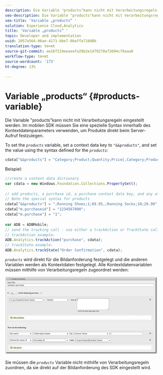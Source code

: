 ```yaml
---
description: Die Variable "products"kann nicht mit Verarbeitungsregeln eingestellt werden. Im mobilen SDK müssen Sie eine spezielle Syntax innerhalb des Kontextdatenparameters verwenden, um Produkte direkt beim Server-Aufruf festzulegen.
seo-description: Die Variable "products"kann nicht mit Verarbeitungsregeln eingestellt werden. Im mobilen SDK müssen Sie eine spezielle Syntax innerhalb des Kontextdatenparameters verwenden, um Produkte direkt beim Server-Aufruf festzulegen.
seo-title: 'Variable „products“ '
solution: Experience Cloud,Analytics
title: 'Variable „products“ '
topic: Developer and implementation
uuid: 2057a564-06ae-4171-bbe7-0baffa71608b
translation-type: tm+mt
source-git-commit: ae16f224eeaeefa29b2e1479270a72694c79aaa0
workflow-type: tm+mt
source-wordcount: '173'
ht-degree: 13%

---
```



# Variable „products“ {#products-variable}

Die Variable &quot;products&quot;kann nicht mit Verarbeitungsregeln eingestellt werden. Im mobilen SDK müssen Sie eine spezielle Syntax innerhalb des Kontextdatenparameters verwenden, um Produkte direkt beim Server-Aufruf festzulegen.

To set the *`products`* variable, set a context data key to `"&&products"`, and set the value using the syntax defined for the *`products`*:

```js
cdata["&&products"] = "Category;Product;Quantity;Price[,Category;Product;Quantity;Price]";
```

Beispiel:

```js
//create a context data dictionary 
var cdata = new Windows.Foundation.Collections.PropertySet(); 
 
// add products, a purchase id, a purchase context data key, and any other data you want to collect. 
// Note the special syntax for products 
cdata["&&products"] = ";Running Shoes;1;69.95,;Running Socks;10;29.99"; 
cdata["m.purchaseid"] = "1234567890"; 
cdata["m.purchase"] = "1"; 
 
var ADB = ADBMobile; 
// send the tracking call - use either a trackAction or TrackState call. 
// trackAction example: 
ADB.Analytics.trackAction("purchase", cdata); 
// trackState example: 
ADB.Analytics.trackState("Order Confirmation", cdata);
```

*`products`* wird direkt für die Bildanforderung festgelegt und die anderen Variablen werden als Kontextdaten festgelegt. Alle Kontextdatenvariablen müssen mithilfe von Verarbeitungsregeln zugeordnet werden:

![](assets/products-procrules.png)

Sie müssen die *`products`* Variable nicht mithilfe von Verarbeitungsregeln zuordnen, da sie direkt auf der Bildanforderung des SDK eingestellt wird.
